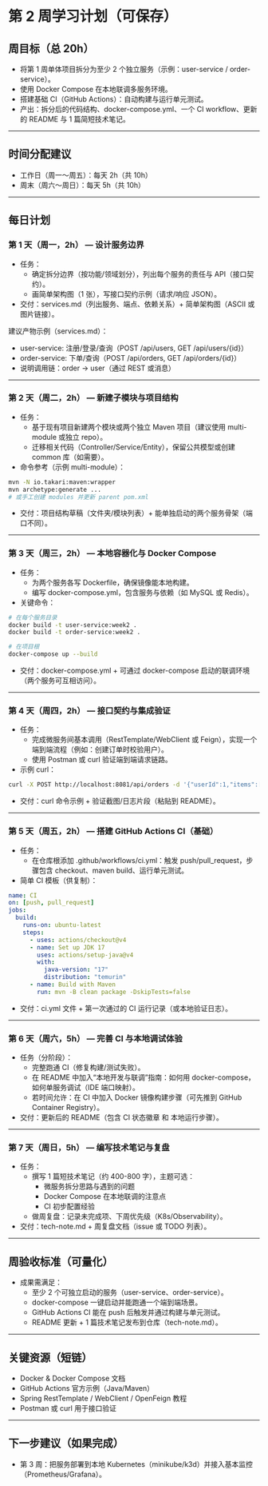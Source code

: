# 第 2 周学习计划（可保存）

## 周目标（总 20h）

- 将第 1 周单体项目拆分为至少 2 个独立服务（示例：user-service / order-service）。
- 使用 Docker Compose 在本地联调多服务环境。
- 搭建基础 CI（GitHub Actions）：自动构建与运行单元测试。
- 产出：拆分后的代码结构、docker-compose.yml、一个 CI workflow、更新的 README 与 1 篇简短技术笔记。

---

## 时间分配建议

- 工作日（周一～周五）：每天 2h（共 10h）
- 周末（周六～周日）：每天 5h（共 10h）

---

## 每日计划

### 第 1 天（周一，2h） — 设计服务边界

- 任务：
  - 确定拆分边界（按功能/领域划分），列出每个服务的责任与 API（接口契约）。
  - 画简单架构图（1 张），写接口契约示例（请求/响应 JSON）。
- 交付：services.md（列出服务、端点、依赖关系）+ 简单架构图（ASCII 或图片链接）。

建议产物示例（services.md）：

- user-service: 注册/登录/查询（POST /api/users, GET /api/users/{id}）
- order-service: 下单/查询（POST /api/orders, GET /api/orders/{id}）
- 说明调用链：order -> user（通过 REST 或消息）

---

### 第 2 天（周二，2h） — 新建子模块与项目结构

- 任务：
  - 基于现有项目新建两个模块或两个独立 Maven 项目（建议使用 multi-module 或独立 repo）。
  - 迁移相关代码（Controller/Service/Entity），保留公共模型或创建 common 库（如需要）。
- 命令参考（示例 multi-module）：

```bash
mvn -N io.takari:maven:wrapper
mvn archetype:generate ...
# 或手工创建 modules 并更新 parent pom.xml
```

- 交付：项目结构草稿（文件夹/模块列表）+ 能单独启动的两个服务骨架（端口不同）。

---

### 第 3 天（周三，2h） — 本地容器化与 Docker Compose

- 任务：
  - 为两个服务各写 Dockerfile，确保镜像能本地构建。
  - 编写 docker-compose.yml，包含服务与依赖（如 MySQL 或 Redis）。
- 关键命令：

```bash
# 在每个服务目录
docker build -t user-service:week2 .
docker build -t order-service:week2 .

# 在项目根
docker-compose up --build
```

- 交付：docker-compose.yml + 可通过 docker-compose 启动的联调环境（两个服务可互相访问）。

---

### 第 4 天（周四，2h） — 接口契约与集成验证

- 任务：
  - 完成微服务间基本调用（RestTemplate/WebClient 或 Feign），实现一个端到端流程（例如：创建订单时校验用户）。
  - 使用 Postman 或 curl 验证端到端请求链路。
- 示例 curl：

```bash
curl -X POST http://localhost:8081/api/orders -d '{"userId":1,"items":[...]}'
```

- 交付：curl 命令示例 + 验证截图/日志片段（粘贴到 README）。

---

### 第 5 天（周五，2h） — 搭建 GitHub Actions CI（基础）

- 任务：
  - 在仓库根添加 .github/workflows/ci.yml：触发 push/pull_request，步骤包含 checkout、maven build、运行单元测试。
- 简单 CI 模板（供复制）：

```yaml
name: CI
on: [push, pull_request]
jobs:
  build:
    runs-on: ubuntu-latest
    steps:
      - uses: actions/checkout@v4
      - name: Set up JDK 17
        uses: actions/setup-java@v4
        with:
          java-version: "17"
          distribution: "temurin"
      - name: Build with Maven
        run: mvn -B clean package -DskipTests=false
```

- 交付：ci.yml 文件 + 第一次通过的 CI 运行记录（或本地验证日志）。

---

### 第 6 天（周六，5h） — 完善 CI 与本地调试体验

- 任务（分阶段）：
  - 完整跑通 CI（修复构建/测试失败）。
  - 在 README 中加入“本地开发与联调”指南：如何用 docker-compose，如何单服务调试（IDE 端口映射）。
  - 若时间允许：在 CI 中加入 Docker 镜像构建步骤（可先推到 GitHub Container Registry）。
- 交付：更新后的 README（包含 CI 状态徽章 和 本地运行步骤）。

---

### 第 7 天（周日，5h） — 编写技术笔记与复盘

- 任务：
  - 撰写 1 篇短技术笔记（约 400-800 字），主题可选：
    - 微服务拆分思路与遇到的问题
    - Docker Compose 在本地联调的注意点
    - CI 初步配置经验
  - 做周复盘：记录未完成项、下周优先级（K8s/Observability）。
- 交付：tech-note.md + 周复盘文档（issue 或 TODO 列表）。

---

## 周验收标准（可量化）

- 成果需满足：
  - 至少 2 个可独立启动的服务（user-service、order-service）。
  - docker-compose 一键启动并能跑通一个端到端场景。
  - GitHub Actions CI 能在 push 后触发并通过构建与单元测试。
  - README 更新 + 1 篇技术笔记发布到仓库（tech-note.md）。

---

## 关键资源（短链）

- Docker & Docker Compose 文档
- GitHub Actions 官方示例（Java/Maven）
- Spring RestTemplate / WebClient / OpenFeign 教程
- Postman 或 curl 用于接口验证

---

## 下一步建议（如果完成）

- 第 3 周：把服务部署到本地 Kubernetes（minikube/k3d）并接入基本监控（Prometheus/Grafana）。
